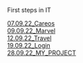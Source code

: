 First steps in IT

[07.09.22_Careos](https://olenasavchuk5.github.io/FE_HTML_CSS/07.09.22_Careos/index.html)
<br>
[09.09.22_Marvel](https://olenasavchuk5.github.io/FE_HTML_CSS/09.09.22_Marvel/index.html)
<br>
[12.09.22_Travel](https://olenasavchuk5.github.io/FE_HTML_CSS/12.09.22_Travel/index.html)
<br>
[19.09.22_Login](https://olenasavchuk5.github.io/FE_HTML_CSS/19.09.22_Login/login_form.html)
<br>
[28.09.22_MY_PROJECT]()
